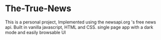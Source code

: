# The-True-News

This is a personal project, Implemented using the newsapi.org 's free news api.
Built in vanilla javascript, HTML and CSS.
single page app with a dark mode and easily browsable UI
